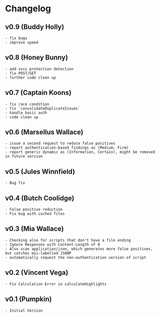 # Changelog

<a name="0.9"></a>
## v0.9 (Buddy Holly)
	- fix bugs
	- improve speed
	
<a name="0.8"></a>
## v0.8 (Honey Bunny)
	- add xssi protection detection
	- fix POST/GET
	- further code clean up

<a name="0.7"></a>
## v0.7 (Captain Koons)
	- fix race condition
	- fix `consolidateDuplicateIssues`
	- handle basic auth
	- code clean up

<a name="0.6"></a>
## v0.6 (Marsellus Wallace)
	- issue a second request to reduce false positives
	- report authentication-based findings as (Medium, Firm)
	- report generic dynamic as (Information, Certain), might be removed in future version

<a name="0.5"></a>
## v0.5 (Jules Winnfield)
	- Bug fix

<a name="0.4"></a>
## v0.4 (Butch Coolidge)
	- False positive reduction
	- Fix bug with cached files

<a name="0.3"></a>
## v0.3 (Mia Wallace)
	- Checking also for scripts that don't have a file ending
	- Ignore Responses with Content-Length of 0
	- Also scan application/json, which generates more false positives, but catches mis-labelled JSONP
	- automatically request the non-authentication version of script

<a name="0.2"></a>
## v0.2 (Vincent Vega)
	- Fix Calculation Error in calculateHighlights


<a name="0.1"></a>
## v0.1 (Pumpkin)
	- Initial Version
